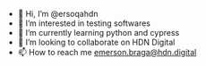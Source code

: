 - 👋 Hi, I’m @ersoqahdn
- 👀 I’m interested in testing softwares
- 🌱 I’m currently learning python and cypress
- 💞️ I’m looking to collaborate on HDN Digital 
- 📫 How to reach me emerson.braga@hdn.digital

<!---
ersoqahdn/ersoqahdn is a ✨ special ✨ repository because its `README.md` (this file) appears on your GitHub profile.
You can click the Preview link to take a look at your changes.
--->
